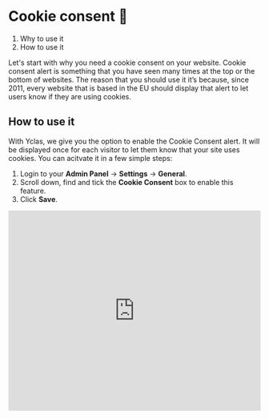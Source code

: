 # Cookie consent 🍪

1. Why to use it
2. How to use it

Let's start with why you need a cookie consent on your website.
Cookie consent alert is something that you have seen many times at the top or the bottom of websites. 
The reason that you should use it it’s because, since 2011, every website that is based in the EU should display that alert to let users know if they are using cookies.

## How to use it

With Yclas, we give you the option to enable the Cookie Consent alert. It will be displayed once for each visitor to let them know that your site uses cookies. 
You can acitvate it in a few simple steps:
1.  Login to your **Admin Panel** ->  **Settings**  ->  **General**.
2.  Scroll down, find and tick the  **Cookie Consent** box to enable this feature.
3.  Click  **Save**.


<iframe width="100%" height="400px" src="https://www.youtube.com/embed/bpMZmogGdW8" title="Yclas video" frameborder="0" allow="accelerometer; autoplay; clipboard-write; encrypted-media; gyroscope; picture-in-picture" allowfullscreen></iframe>
 
